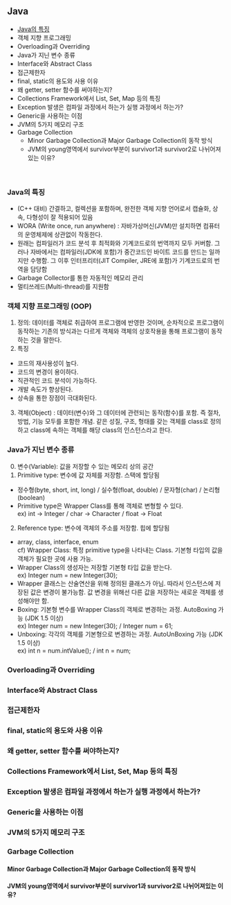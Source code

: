 
## Java
- [Java의 특징](#Java의-특징)
- 객체 지향 프로그래밍
- Overloading과 Overriding
- Java가 지닌 변수 종류
- Interface와 Abstract Class
- 접근제한자
- final, static의 용도와 사용 이유
- 왜 getter, setter 함수를 써야하는지?
- Collections Framework에서 List, Set, Map 등의 특징
- Exception 발생은 컴파일 과정에서 하는가 실행 과정에서 하는가?
- Generic을 사용하는 이점
- JVM의 5가지 메모리 구조
- Garbage Collection
  - Minor Garbage Collection과 Major Garbage Collection의 동작 방식
  - JVM의 young영역에서 survivor부분이 survivor1과 survivor2로 나뉘어져있는 이유?
<br><br><br>

### Java의 특징
- (C++ 대비) 간결하고, 컬렉션을 포함하며, 완전한 객체 지향 언어로서 캡슐화, 상속, 다형성이 잘 적용되어 있음
- WORA (Write once, run anywhere) : 자바가상머신(JVM)만 설치하면 컴퓨터의 운영체제에 상관없이 작동한다.
- 원래는 컴파일러가 코드 분석 후 최적화와 기계코드로의 번역까지 모두 커버함. 그러나 자바에서는 컴파일러(JDK에 포함)가 중간코드인 바이트 코드를 만드는 일까지만 수행함. 그 이후 인터프리터(JIT Compiler, JRE에 포함)가 기계코드로의 번역을 담당함
- Garbage Collector를 통한 자동적인 메모리 관리
- 멀티쓰레드(Multi-thread)를 지원함

### 객체 지향 프로그래밍 (OOP)
1) 정의: 데이터를 객체로 취급하여 프로그램에 반영한 것이며, 순차적으로 프로그램이 동작하는 기존의 방식과는 다르게 객체와 객체의 상호작용을 통해 프로그램이 동작하는 것을 말한다.  
2) 특징
- 코드의 재사용성이 높다.
- 코드의 변경이 용이하다.
- 직관적인 코드 분석이 가능하다.
- 개발 속도가 향상된다.
- 상속을 통한 장점이 극대화된다.
3) 객체(Object) : 데이터(변수)와 그 데이터에 관련되는 동작(함수)를 포함. 즉 절차, 방법, 기능 모두를 포함한 개념. 같은 성질, 구조, 형태를 갖는 객체를 class로 정의하고 class에 속하는 객체를 해당 class의 인스턴스라고 한다.

### Java가 지닌 변수 종류
0) 변수(Variable): 값을 저장할 수 있는 메모리 상의 공간
1) Primitive type: 변수에 값 자체를 저장함. 스택에 할당됨
- 정수형(byte, short, int, long) / 실수형(float, double) / 문자형(char) / 논리형(boolean)
- Primitive type은 Wrapper Class를 통해 객체로 변형할 수 있다.  
  ex) int -> Integer / char -> Character / float -> Float
2) Reference type: 변수에 객체의 주소를 저장함. 힙에 할당됨
- array, class, interface, enum  
  cf) Wrapper Class: 특정 primitive type을 나타내는 Class. 기본형 타입의 값을 객체가 필요한 곳에 사용 가능.
- Wrapper Class의 생성자는 저장할 기본형 타입 값을 받는다.  
  ex) Integer num = new Integer(30);
- Wrapper 클래스는 산술연산을 위해 정의된 클래스가 아님. 따라서 인스턴스에 저장된 값은 변경이 불가능함. 값 변경을 위해선 다른 값을 저장하는 새로운 객체를 생성해야만 함.
- Boxing: 기본형 변수를 Wrapper Class의 객체로 변경하는 과정. AutoBoxing 가능 (JDK 1.5 이상)  
  ex) Integer num = new Integer(30);  /  Integer num = 61;
- Unboxing: 각각의 객체를 기본형으로 변경하는 과정. AutoUnBoxing 가능 (JDK 1.5 이상)  
  ex) int n = num.intValue();  /  int n = num;

### Overloading과 Overriding

### Interface와 Abstract Class
### 접근제한자
### final, static의 용도와 사용 이유
### 왜 getter, setter 함수를 써야하는지?
### Collections Framework에서 List, Set, Map 등의 특징
### Exception 발생은 컴파일 과정에서 하는가 실행 과정에서 하는가?
### Generic을 사용하는 이점
### JVM의 5가지 메모리 구조
### Garbage Collection
#### Minor Garbage Collection과 Major Garbage Collection의 동작 방식
#### JVM의 young영역에서 survivor부분이 survivor1과 survivor2로 나뉘어져있는 이유?
